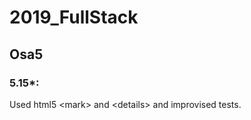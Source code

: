 # 2019_FullStack

## Osa5

### 5.15*:

Used html5 &lt;mark&gt; and &lt;details&gt; and improvised tests.
